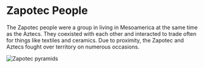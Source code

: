 # Zapotec People

The Zapotec people were a group in living in Mesoamerica at the same time as the Aztecs. They coexisted with each other and interacted to trade often for things like textiles and ceramics. Due to proximity, the Zapotec and Aztecs fought over territory on numerous occasions.

![Zapotec pyramids](https://cdn.britannica.com/77/126977-004-8DD49208.jpg)
